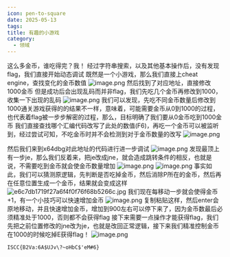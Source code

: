 ```yaml
---
icon: pen-to-square
date: 2025-05-13
tags: 
title: 有趣的小游戏
category:
  - 领域
---
```

这么多金币，谁吃得完？我！
经过字符串搜索，以及其他基本操作后，没有发现flag，我们直接开始动态调试
既然是一个小游戏，那么我们直接上cheat engine，查找变化的金币数值
![image.png](https://cdn.jsdelivr.net/gh/fakeppa/blog-img/20250513214814.png)
然后找到了对应地址，直接修改1000金币
但是成功后会出现乱码而并非flag，我们先吃几个金币再修改到1000，收集一下出现的乱码
![image.png](https://cdn.jsdelivr.net/gh/fakeppa/blog-img/20250513215011.png)
我们可以发现，先吃不同金币数量后修改到1000通关游戏获得的的结果不一样，意味着，可能需要金币从0到1000的过程，也代表着flag被一步步解密的过程，那么，目标明确了我们要从0金币吃到1000金币
我们直接查找哪个汇编代码改写了此处的数值(F6)，再吃一个金币可以被监听到，经过尝试可知，不吃金币时并不会检测到对于金币数量的改写
![image.png](https://cdn.jsdelivr.net/gh/fakeppa/blog-img/20250513215318.png)

然后我们来到x64dbg对此地址的代码进行进一步调试
![image.png](https://cdn.jsdelivr.net/gh/fakeppa/blog-img/20250513221454.png)
发现最顶上有一步je，那么我们反着来，把je改成jne，就会造成跳转条件的相反，也就是说，不需要吃到金币就会使金币数量增加
![image.png](https://cdn.jsdelivr.net/gh/fakeppa/blog-img/20250513222915.png)
![image.png](https://cdn.jsdelivr.net/gh/fakeppa/blog-img/20250513222318.png)
事实如此，我们可以猜测原逻辑，先判断是否吃掉金币，然后消除P所在的金币，然后再在任意位置生成一个金币，结果就会变成这样
![e6c7db1719f27a6f4f0f76f68b5266c.jpg](https://cdn.jsdelivr.net/gh/fakeppa/blog-img/e6c7db1719f27a6f4f0f76f68b5266c.jpg)
我们现在每移动一步就会使得金币+1，有一个小技巧可以快速增加金币
![image.png](https://cdn.jsdelivr.net/gh/fakeppa/blog-img/20250513222437.png)
复制粘贴这样，然后enter会原地移动，并且快速增加金币，增加到900左右可以停下来了，因为金币数最后必须精准处于1000，否则都不会获得flag
接下来需要一点操作才能获得flag，我们先把之前位置修改的jne改为je，也就是改回正常逻辑，接下来我们精准控制金币在1000的时候吃掉E获得flag！
![image.png](https://cdn.jsdelivr.net/gh/fakeppa/blog-img/20250513222954.png)
```flag
ISCC{B2Va:6A$UJv\?~oHbC$'eM#6}
```
